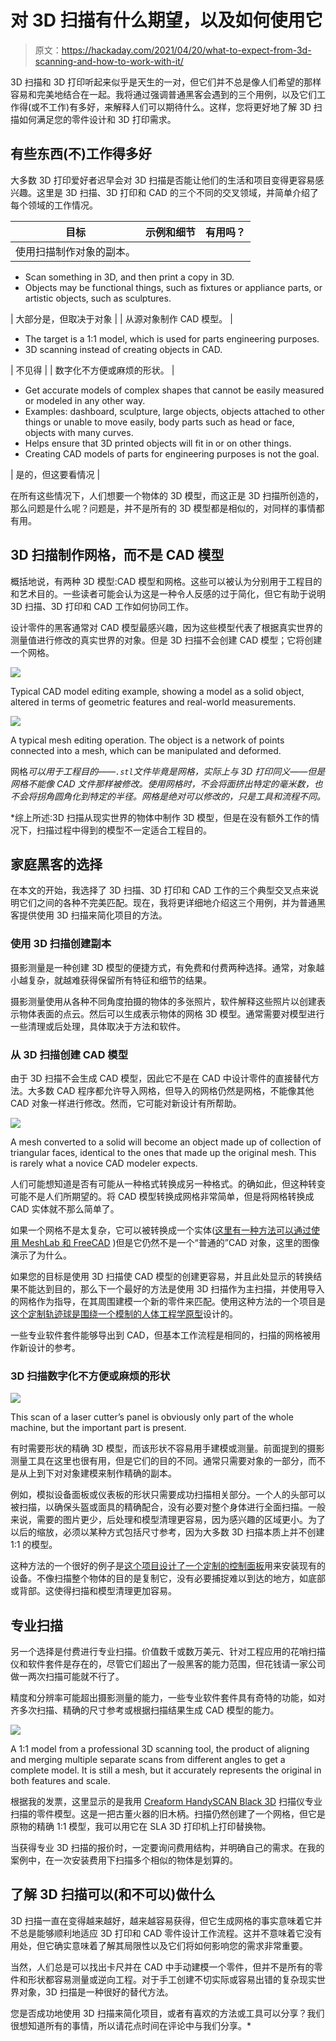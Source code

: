# 对 3D 扫描有什么期望，以及如何使用它

> 原文：<https://hackaday.com/2021/04/20/what-to-expect-from-3d-scanning-and-how-to-work-with-it/>

3D 扫描和 3D 打印听起来似乎是天生的一对，但它们并不总是像人们希望的那样容易和完美地结合在一起。我将通过强调普通黑客会遇到的三个用例，以及它们工作得(或不工作)有多好，来解释人们可以期待什么。这样，您将更好地了解 3D 扫描如何满足您的零件设计和 3D 打印需求。

## 有些东西(不)工作得多好

大多数 3D 打印爱好者迟早会对 3D 扫描是否能让他们的生活和项目变得更容易感兴趣。这里是 3D 扫描、3D 打印和 CAD 的三个不同的交叉领域，并简单介绍了每个领域的工作情况。

| 目标 | 示例和细节 | 有用吗？ |
| --- | --- | --- |
| 使用扫描制作对象的副本。 | 

*   Scan something in 3D, and then print a copy in 3D.
*   Objects may be functional things, such as fixtures or appliance parts, or artistic objects, such as sculptures.

 | 大部分是，但取决于对象 |
| 从源对象制作 CAD 模型。 | 

*   The target is a 1:1 model, which is used for parts engineering purposes.
*   3D scanning instead of creating objects in CAD.

 | 不见得 |
| 数字化不方便或麻烦的形状。 | 

*   Get accurate models of complex shapes that cannot be easily measured or modeled in any other way.
*   Examples: dashboard, sculpture, large objects, objects attached to other things or unable to move easily, body parts such as head or face, objects with many curves.
*   Helps ensure that 3D printed objects will fit in or on other things.
*   Creating CAD models of parts for engineering purposes is not the goal.

 | 是的，但这要看情况 |

在所有这些情况下，人们想要一个物体的 3D 模型，而这正是 3D 扫描所创造的，那么问题是什么呢？问题是，并不是所有的 3D 模型都是相似的，对同样的事情都有用。

## 3D 扫描制作网格，而不是 CAD 模型

概括地说，有两种 3D 模型:CAD 模型和网格。这些可以被认为分别用于工程目的和艺术目的。一些读者可能会认为这是一种令人反感的过于简化，但它有助于说明 3D 扫描、3D 打印和 CAD 工作如何协同工作。

设计零件的黑客通常对 CAD 模型最感兴趣，因为这些模型代表了根据真实世界的测量值进行修改的真实世界的对象。但是 3D 扫描不会创建 CAD 模型；它将创建一个网格。

[![](img/48c028aad67ed910764a25ac0171efeb.png)](https://hackaday.com/2021/04/20/what-to-expect-from-3d-scanning-and-how-to-work-with-it/small-cad-model-editing-anim/)

Typical CAD model editing example, showing a model as a solid object, altered in terms of geometric features and real-world measurements.

[![](img/a66e9a189881350128efcb884bf045e7.png)](https://hackaday.com/2021/04/20/what-to-expect-from-3d-scanning-and-how-to-work-with-it/small-mesh-model-editing-anim/)

A typical mesh editing operation. The object is a network of points connected into a mesh, which can be manipulated and deformed.

网格*可以用于工程目的——`.stl`文件毕竟是网格，实际上与 3D 打印同义——但是网格不能像 CAD 文件那样被修改。使用网格时，不会将面挤出特定的毫米数，也不会将拐角圆角化到特定的半径。网格是绝对可以修改的，只是工具和流程不同。*

 *综上所述:3D 扫描从现实世界的物体中制作 3D 模型，但是在没有额外工作的情况下，扫描过程中得到的模型不一定适合工程目的。

## 家庭黑客的选择

在本文的开始，我选择了 3D 扫描、3D 打印和 CAD 工作的三个典型交叉点来说明它们之间的各种不完美匹配。现在，我将更详细地介绍这三个用例，并为普通黑客提供使用 3D 扫描来简化项目的方法。

### 使用 3D 扫描创建副本

摄影测量是一种创建 3D 模型的便捷方式，有免费和付费两种选择。通常，对象越小越复杂，就越难获得保留所有特征和细节的结果。

摄影测量使用从各种不同角度拍摄的物体的多张照片，软件解释这些照片以创建表示物体表面的点云。然后可以生成表示物体的网格 3D 模型。通常需要对模型进行一些清理或后处理，具体取决于方法和软件。

### 从 3D 扫描创建 CAD 模型

由于 3D 扫描不会生成 CAD 模型，因此它不是在 CAD 中设计零件的直接替代方法。大多数 CAD 程序都允许导入网格，但导入的网格仍然是网格，不能像其他 CAD 对象一样进行修改。然而，它可能对新设计有所帮助。

[![](img/676dbb3ddbb41b2d25e1a4020044edaa.png)](https://hackaday.com/wp-content/uploads/2021/04/Mesh-to-solid-anim-optimized.gif)

A mesh converted to a solid will become an object made up of collection of triangular faces, identical to the ones that made up the original mesh. This is rarely what a novice CAD modeler expects.

人们可能想知道是否有可能从一种格式转换成另一种格式。的确如此，但这种转变可能不是人们所期望的。将 CAD 模型转换成网格非常简单，但是将网格转换成 CAD 实体就不那么简单了。

如果一个网格不是太复杂，它可以被转换成一个实体([这里有一种方法可以通过使用 MeshLab 和 FreeCAD](https://hackaday.io/project/12043-convert-a-polygon-mesh-to-a-solid-body-for-free) )但是它仍然不是一个“普通的”CAD 对象，这里的图像演示了为什么。

如果您的目标是使用 3D 扫描使 CAD 模型的创建更容易，并且此处显示的转换结果不能达到目的，那么下一个最好的方法是使用 3D 扫描作为主扫描，并使用导入的网格作为指导，在其周围建模一个新的零件来匹配。使用这种方法的一个项目是[这个定制轨迹球是围绕一个模制的人体工程学原型](https://hackaday.com/2017/05/24/only-90s-kids-will-appreciate-this-prototype/)设计的。

一些专业软件套件能够导出到 CAD，但基本工作流程是相同的，扫描的网格被用作新设计的参考。

### 3D 扫描数字化不方便或麻烦的形状

[![](img/83bbf07086fafc320571b5ed0bea3e9a.png)](https://hackaday.com/wp-content/uploads/2021/04/Making-a-Control-Panel-Mount-for-my-Laser-Cutter-using-Photogrammetry-5-5-screenshot.png)

This scan of a laser cutter’s panel is obviously only part of the whole machine, but the important part is present.

有时需要形状的精确 3D 模型，而该形状不容易用手建模或测量。前面提到的摄影测量工具在这里也很有用，但是它们的目的不同。通常只需要对象的一部分，而不是从上到下对对象建模来制作精确的副本。

例如，模拟设备面板或仪表板的形状只需要成功扫描相关部分。一个人的头部可以被扫描，以确保头盔或面具的精确配合，没有必要对整个身体进行全面扫描。一般来说，需要的图片更少，后处理和模型清理更容易，因为感兴趣的区域更小。为了以后的缩放，必须以某种方式包括尺寸参考，因为大多数 3D 扫描本质上并不创建 1:1 的模型。

这种方法的一个很好的例子是[这个项目设计了一个定制的控制面板](https://hackaday.com/2019/12/26/custom-control-panels-with-photogrammetry/)用来安装现有的设备。不像扫描整个物体的目的是复制它，没有必要捕捉难以到达的地方，如底部或背部。这使得扫描和模型清理更加容易。

## 专业扫描

另一个选择是付费进行专业扫描。价值数千或数万美元、针对工程应用的花哨扫描仪和软件套件是存在的，尽管它们超出了一般黑客的能力范围，但花钱请一家公司做一两次扫描可能就不行了。

精度和分辨率可能超出摄影测量的能力，一些专业软件套件具有奇特的功能，如对齐多次扫描、精确的尺寸参考或根据扫描结果生成 CAD 模型的能力。

[![](img/a2774b0e727c51961d0c05781cac3b7b.png)](https://hackaday.com/wp-content/uploads/2021/04/P.08-Grip-3D-Scan-e1618202516271.png)

A 1:1 model from a professional 3D scanning tool, the product of aligning and merging multiple separate scans from different angles to get a complete model. It is still a mesh, but it accurately represents the original in both features and scale.

根据我的发票，这里显示的是我用 [Creaform HandySCAN Black 3D](https://www.creaform3d.com/en/portable-3d-scanner-handyscan-3d) 扫描仪专业扫描的零件模型。这是一把古董火器的旧木柄。扫描仍然创建了一个网格，但它是原物的精确 1:1 模型，我可以用它在 SLA 3D 打印机上打印替换物。

当获得专业 3D 扫描的报价时，一定要询问费用结构，并明确自己的需求。在我的案例中，在一次安装费用下扫描多个相似的物体是划算的。

## 了解 3D 扫描可以(和不可以)做什么

3D 扫描一直在变得越来越好，越来越容易获得，但它生成网格的事实意味着它并不总是能够顺利地适应 3D 打印和 CAD 零件设计工作流程。这并不意味着它没有用处，但它确实意味着了解其局限性以及它们将如何影响您的需求非常重要。

当然，人们总是可以找出卡尺并在 CAD 中手动建模一个零件，但并不是所有的零件和形状都容易测量或逆向工程。对于手工创建不切实际或容易出错的复杂现实世界对象，3D 扫描是一种很好的替代方法。

您是否成功地使用 3D 扫描来简化项目，或者有喜欢的方法或工具可以分享？我们很想知道所有的事情，所以请花点时间在评论中与我们分享。*